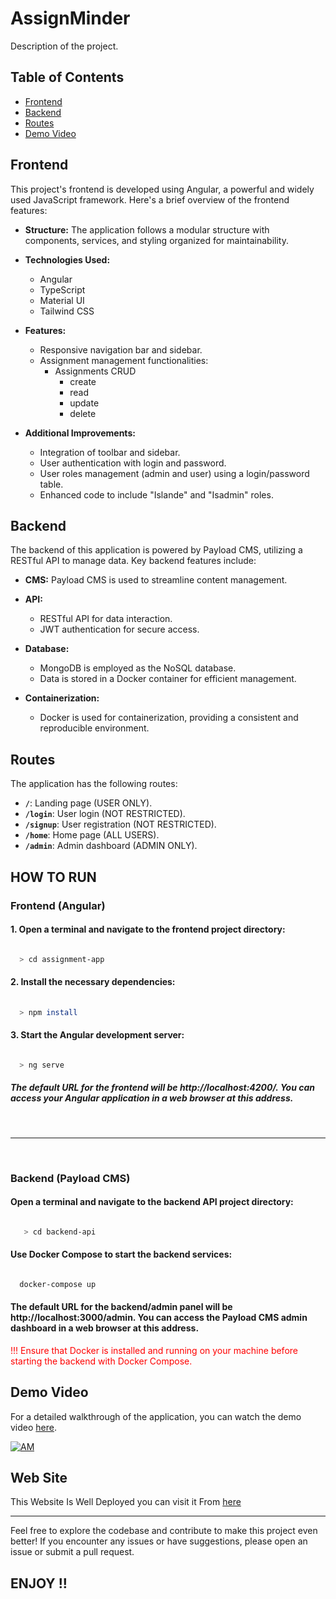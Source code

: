 # AssignMinder

Description of the project.

## Table of Contents

- [Frontend](#frontend)
- [Backend](#backend)
- [Routes](#routes)
- [Demo Video](#demo-video)

## Frontend

This project's frontend is developed using Angular, a powerful and widely used JavaScript framework. Here's a brief overview of the frontend features:

- **Structure:** The application follows a modular structure with components, services, and styling organized for maintainability.

- **Technologies Used:**
  - Angular
  - TypeScript
  - Material UI
  - Tailwind CSS

- **Features:**
  - Responsive navigation bar and sidebar.
  - Assignment management functionalities:
    - Assignments CRUD
        - create
        - read 
        - update
        - delete

- **Additional Improvements:**
  - Integration of toolbar and sidebar.
  - User authentication with login and password.
  - User roles management (admin and user) using a login/password table.
  - Enhanced code to include "Islande" and "Isadmin" roles.

## Backend

The backend of this application is powered by Payload CMS, utilizing a RESTful API to manage data. Key backend features include:

- **CMS:** Payload CMS is used to streamline content management.

- **API:**
  - RESTful API for data interaction.
  - JWT authentication for secure access.

- **Database:**
  - MongoDB is employed as the NoSQL database.
  - Data is stored in a Docker container for efficient management.


- **Containerization:**
  - Docker is used for containerization, providing a consistent and reproducible environment.


## Routes

The application has the following routes:

- **`/`**: Landing page (USER ONLY).
- **`/login`**: User login (NOT RESTRICTED).
- **`/signup`**: User registration (NOT RESTRICTED).
- **`/home`**: Home page (ALL USERS).
- **`/admin`**: Admin dashboard (ADMIN ONLY).


## HOW TO RUN 

### Frontend (Angular)

####  1. Open a terminal and navigate to the frontend project directory:

  ```bash 

    > cd assignment-app

  ```

####  2. Install the necessary dependencies:

  ```bash
      
    > npm install   

  ```

#### 3. Start the Angular development server:


  ```bash

    > ng serve

  ```

##### The default URL for the frontend will be http://localhost:4200/. You can access your Angular application in a web browser at this address.

<br>
<hr>
<br>

### Backend (Payload CMS)

#### Open a terminal and navigate to the backend API project directory:

  ```bash

     > cd backend-api

  ```

#### Use Docker Compose to start the backend services:

  ```bash

    docker-compose up
  ```

#### The default URL for the backend/admin panel will be http://localhost:3000/admin. You can access the Payload CMS admin dashboard in a web browser at this address.

<p style="color:red">!!! Ensure that Docker is installed and running on your machine before starting the backend with Docker Compose.<p>



## Demo Video

For a detailed walkthrough of the application, you can watch the demo video [here](https://www.youtube.com/watch?v=ka8ST6KaexQ).

  [![AM](http://img.youtube.com/vi/ka8ST6KaexQ/0.jpg)](https://www.youtube.com/watch?v=ka8ST6KaexQ)





## Web Site

This Website Is Well Deployed you can visit it From [here](http://ng.rabii.me/)





<hr>

Feel free to explore the codebase and contribute to make this project even better! If you encounter any issues or have suggestions, please open an issue or submit a pull request.

## ENJOY !!
